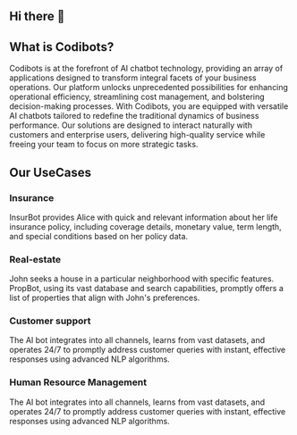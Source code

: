 ## Hi there 👋

## What is Codibots?
Codibots is at the forefront of AI chatbot technology, providing an array of applications designed to transform integral facets of your business operations. Our platform unlocks unprecedented possibilities for enhancing operational efficiency, streamlining cost management, and bolstering decision-making processes. With Codibots, you are equipped with versatile AI chatbots tailored to redefine the traditional dynamics of business performance. Our solutions are designed to interact naturally with customers and enterprise users, delivering high-quality service while freeing your team to focus on more strategic tasks.

## Our UseCases

### Insurance
InsurBot provides Alice with quick and relevant information about her life insurance policy, including coverage details, monetary value, term length, and special conditions based on her policy data.

### Real-estate
John seeks a house in a particular neighborhood with specific features. PropBot, using its vast database and search capabilities, promptly offers a list of properties that align with John's preferences.

### Customer support
The AI bot integrates into all channels, learns from vast datasets, and operates 24/7 to promptly address customer queries with instant, effective responses using advanced NLP algorithms.

### Human Resource Management
The AI bot integrates into all channels, learns from vast datasets, and operates 24/7 to promptly address customer queries with instant, effective responses using advanced NLP algorithms.
